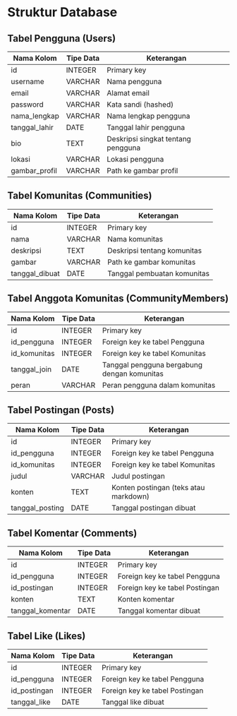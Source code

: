 # Struktur Database

## Tabel Pengguna (Users)

| Nama Kolom     | Tipe Data     | Keterangan                         |
|----------------|---------------|------------------------------------|
| id             | INTEGER       | Primary key                        |
| username       | VARCHAR       | Nama pengguna                      |
| email          | VARCHAR       | Alamat email                       |
| password       | VARCHAR       | Kata sandi (hashed)                |
| nama_lengkap   | VARCHAR       | Nama lengkap pengguna              |
| tanggal_lahir  | DATE          | Tanggal lahir pengguna             |
| bio            | TEXT          | Deskripsi singkat tentang pengguna |
| lokasi         | VARCHAR       | Lokasi pengguna                    |
| gambar_profil  | VARCHAR       | Path ke gambar profil              |

## Tabel Komunitas (Communities)

| Nama Kolom     | Tipe Data     | Keterangan                         |
|----------------|---------------|------------------------------------|
| id             | INTEGER       | Primary key                        |
| nama           | VARCHAR       | Nama komunitas                     |
| deskripsi      | TEXT          | Deskripsi tentang komunitas        |
| gambar         | VARCHAR       | Path ke gambar komunitas           |
| tanggal_dibuat | DATE          | Tanggal pembuatan komunitas        |

## Tabel Anggota Komunitas (CommunityMembers)

| Nama Kolom     | Tipe Data     | Keterangan                                    |
|----------------|---------------|-----------------------------------------------|
| id             | INTEGER       | Primary key                                   |
| id_pengguna    | INTEGER       | Foreign key ke tabel Pengguna                 |
| id_komunitas   | INTEGER       | Foreign key ke tabel Komunitas                |
| tanggal_join   | DATE          | Tanggal pengguna bergabung dengan komunitas   |
| peran          | VARCHAR       | Peran pengguna dalam komunitas                |

## Tabel Postingan (Posts)

| Nama Kolom     | Tipe Data     | Keterangan                         |
|----------------|---------------|------------------------------------|
| id             | INTEGER       | Primary key                        |
| id_pengguna    | INTEGER       | Foreign key ke tabel Pengguna      |
| id_komunitas   | INTEGER       | Foreign key ke tabel Komunitas     |
| judul          | VARCHAR       | Judul postingan                    |
| konten         | TEXT          | Konten postingan (teks atau markdown) |
| tanggal_posting| DATE          | Tanggal postingan dibuat           |

## Tabel Komentar (Comments)

| Nama Kolom        | Tipe Data     | Keterangan                         |
|-------------------|---------------|------------------------------------|
| id                | INTEGER       | Primary key                        |
| id_pengguna       | INTEGER       | Foreign key ke tabel Pengguna      |
| id_postingan      | INTEGER       | Foreign key ke tabel Postingan     |
| konten            | TEXT          | Konten komentar                    |
| tanggal_komentar  | DATE          | Tanggal komentar dibuat            |

## Tabel Like (Likes)

| Nama Kolom     | Tipe Data     | Keterangan                         |
|----------------|---------------|------------------------------------|
| id             | INTEGER       | Primary key                        |
| id_pengguna    | INTEGER       | Foreign key ke tabel Pengguna      |
| id_postingan   | INTEGER       | Foreign key ke tabel Postingan     |
| tanggal_like   | DATE          | Tanggal like dibuat                |
